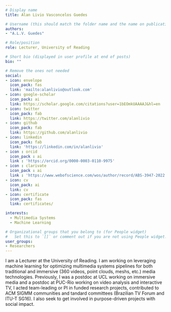 ```yaml
---
# Display name
title: Alan Livio Vasconcelos Guedes

# Username (this should match the folder name and the name on publications)
authors:
- "A.L.V. Guedes"

# Role/position
role: Lecturer, University of Reading

# Short bio (displayed in user profile at end of posts)
bio: ""

# Remove the ones not needed
social:
- icon: envelope
  icon_pack: fas
  link: 'mailto:alanlivio@outlook.com'
- icon: google-scholar
  icon_pack: ai
  link: https://scholar.google.com/citations?user=1bEOmkUAAAAJ&hl=en
- icon: twitter
  icon_pack: fab
  link: https://twitter.com/alanlivio
- icon: github
  icon_pack: fab
  link: https://github.com/alanlivio
- icon: linkedin
  icon_pack: fab
  link: 'https://linkedin.com/in/alanlivio'
- icon : orcid
  icon_pack : ai
  link : 'https://orcid.org/0000-0003-0110-9975'
- icon : clarivate
  icon_pack : ai
  link : 'https://www.webofscience.com/wos/author/record/ABS-3947-2022'
- icon: cv
  icon_pack: ai
  link: cv
- icon: certificate
  icon_pack: fas
  link: certificates/

interests:
  - Multimedia Systems
  - Machine Learning

# Organizational groups that you belong to (for People widget)
#   Set this to `[]` or comment out if you are not using People widget.
user_groups:
- Researchers
---
```


I am a Lecturer at the University of Reading. I am working on leveraging machine learning for optimizing multimedia systems pipelines for both traditional and immersive (360 videos, point clouds, meshs, etc.) media technologies. Previously, I was a postdoc at UCL working on immersive media and a postdoc at PUC-Rio working on video analysis and interactive TV, I acted team-leading or PI in funded research projects, contributed to ACM SIGMM communities and tandard committees (Brazilian TV Forum and ITU-T SG16). I also seek to get involved in purpose-driven projects with social impact.